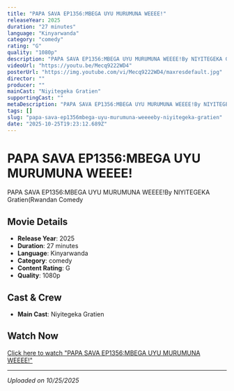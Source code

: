 ```yaml
---
title: "PAPA SAVA EP1356:MBEGA UYU MURUMUNA WEEEE!"
releaseYear: 2025
duration: "27 minutes"
language: "Kinyarwanda"
category: "comedy"
rating: "G"
quality: "1080p"
description: "PAPA SAVA EP1356:MBEGA UYU MURUMUNA WEEEE!By NIYITEGEKA Gratien(Rwandan Comedy"
videoUrl: "https://youtu.be/Mecq9222WD4"
posterUrl: "https://img.youtube.com/vi/Mecq9222WD4/maxresdefault.jpg"
director: ""
producer: ""
mainCast: "Niyitegeka Gratien"
supportingCast: ""
metaDescription: "PAPA SAVA EP1356:MBEGA UYU MURUMUNA WEEEE!By NIYITEGEKA Gratien(Rwandan Comedy..."
tags: []
slug: "papa-sava-ep1356mbega-uyu-murumuna-weeeeby-niyitegeka-gratien"
date: "2025-10-25T19:23:12.689Z"
---
```


# PAPA SAVA EP1356:MBEGA UYU MURUMUNA WEEEE!

PAPA SAVA EP1356:MBEGA UYU MURUMUNA WEEEE!By NIYITEGEKA Gratien(Rwandan Comedy

## Movie Details

- **Release Year**: 2025
- **Duration**: 27 minutes
- **Language**: Kinyarwanda
- **Category**: comedy
- **Content Rating**: G
- **Quality**: 1080p

## Cast & Crew

- **Main Cast**: Niyitegeka Gratien

## Watch Now

[Click here to watch "PAPA SAVA EP1356:MBEGA UYU MURUMUNA WEEEE!"](https://youtu.be/Mecq9222WD4)

---

*Uploaded on 10/25/2025*

